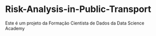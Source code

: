 # Risk-Analysis-in-Public-Transport
Este é um projeto da Formação Cientista de Dados da Data Science Academy
